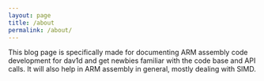 ```yaml
---
layout: page
title: /about
permalink: /about/
---
```


This blog page is specifically made for documenting ARM assembly code development for dav1d and get newbies familiar with the code base and API calls. It will also help in ARM assembly in general, mostly dealing with SIMD. 